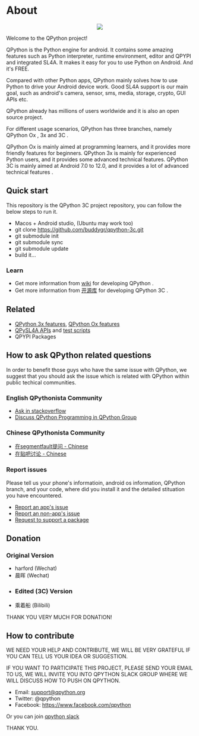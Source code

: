 # About


<p align="center"><a href="https://play.google.com/store/apps/details?id=org.qpython.qpy" target="_blank"><img src="https://lh3.googleusercontent.com/E2sU2Mca-geyscWogW2ZsQC3dY1Y46a3HU35NoHv0AIBvCgQn_ZRZ2MOeA5tg3YkWg=s360-rw"></a></p>

Welcome to the QPython project!

QPython is the Python engine for android. It contains some amazing features such as Python interpreter, runtime environment, editor and QPYPI and integrated SL4A. It makes it easy for you to use Python on Android. And it's FREE.

Compared with other Python apps, QPython mainly solves how to use Python to drive your Android device work. Good SL4A support is our main goal, such as android's camera, sensor, sms, media, storage, crypto, GUI APIs etc.

QPython already has millions of users worldwide and it is also an open source project.

For different usage scenarios, QPython has three branches, namely QPython Ox , 3x and 3C .

QPython Ox is mainly aimed at programming learners, and it provides more friendly features for beginners.
QPython 3x is mainly for experienced Python users, and it provides some advanced technical features.
QPython 3C is mainly aimed at Android 7.0 to 12.0, and it provides a lot of advanced technical features .

## Quick start

This repository is the QPython 3C project repository, you can follow the below steps to run it.

- Macos + Android studio, (Ubuntu may work too)
- git clone https://github.com/buddygr/qpython-3c.git
- git submodule init
- git submodule sync
- git submodule update
- build it...

### Learn
- Get more information from [wiki](https://github.com/qpython-android/qpython/wiki) for developing QPython .
- Get more information from [开源库](https://www.bilibili.com/read/readlist/rl321663) for developing QPython 3C .

## Related 

- [QPython 3x features](https://github.com/qpython-android/qpython.org/blob/master/qpython-docs/source/en/qpython_3x_featues.rst), [QPython Ox features](https://github.com/qpython-android/qpython.org/blob/master/qpython-docs/source/en/qpython_ox_featues.rst)
- [QPySL4A APIs](https://github.com/qpython-android/qpysl4a/blob/master/doc/en/APIs.rst) and [test scripts](https://github.com/qpython-android/qpysl4a/issues/1)
- QPYPI Packages

## How to ask QPython related questions
In order to benefit those guys who have the same issue with QPython, we suggest that you should ask the issue which is related with QPython within public techical communities.


### English QPythonista Community

- [Ask in stackoverflow](https://stackoverflow.com/questions/tagged/qpython)
- [Discuss QPython Programming in QPython Group](https://www.facebook.com/groups/qpython/)

### Chinese QPythonista Community

- [在segmentfault提问 - Chinese](https://segmentfault.com/t/qpython)
- [在贴吧讨论 - Chinese](https://tieba.baidu.com/f?ie=utf-8&kw=qpython)

### Report issues

Please tell us your phone's informatioin, android os information, QPython branch, and your code, where did you install it and the detailed stituation you have encountered.

- [Report an app's issue](https://github.com/qpython-android/qpython/issues)
- [Report an non-app's issue](https://github.com/qpython-android/qpython.org/issues)
- [Request to support a package](https://github.com/qpython-android/qpypi/issues)

## Donation

### Original Version
- harford (Wechat)
- 晨晖 (Wechat)
- ### Edited (3C) Version
- 乘着船 (Bilibili)

THANK YOU VERY MUCH FOR DONATION!


## How to contribute
WE NEED YOUR HELP AND CONTRIBUTE, WE WILL BE VERY GRATEFUL IF YOU CAN TELL US YOUR IDEA OR SUGGESTION.

IF YOU WANT TO PARTICIPATE THIS PROJECT, PLEASE SEND YOUR EMAIL TO US, WE WILL INVITE YOU INTO QPYTHON SLACK GROUP WHERE WE WILL DISCUSS HOW TO PUSH ON QPYTHON.

- Email: support@qpython.org
- Twitter: @qpython
- Facebook: https://www.facebook.com/qpython

Or you can join [qpython slack](https://join.slack.com/t/qpython/shared_invite/enQtOTI1MDY1NzM4NjU2LTljZDI3MjI0ZmZmNzIwNzAwMTU2ZDIyNGRjMTJiOTQ4MzgzY2Y3NDU5YzJjNTQ5MmM4Nzk2MGI4YWZmY2VhOTU)

THANK YOU.
